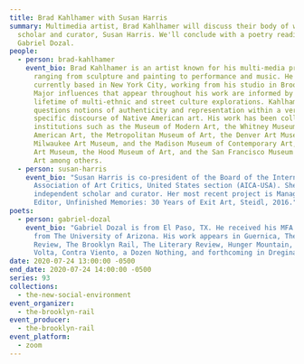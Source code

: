 ```yaml
---
title: Brad Kahlhamer with Susan Harris
summary: Multimedia artist, Brad Kahlhamer will discuss their body of work with
  scholar and curator, Susan Harris. We'll conclude with a poetry reading from
  Gabriel Dozal.
people:
  - person: brad-kahlhamer
    event_bio: Brad Kahlhamer is an artist known for his multi-media practice,
      ranging from sculpture and painting to performance and music. He is
      currently based in New York City, working from his studio in Brooklyn.
      Major influences that appear throughout his work are informed by a
      lifetime of multi-ethnic and street culture explorations. Kahlhamer
      questions notions of authenticity and representation within a very
      specific discourse of Native American art. His work has been collected by
      institutions such as the Museum of Modern Art, the Whitney Museum of
      American Art, the Metropolitan Museum of Art, the Denver Art Museum, the
      Milwaukee Art Museum, and the Madison Museum of Contemporary Art, Seattle
      Art Museum, the Hood Museum of Art, and the San Francisco Museum of Modern
      Art among others.
  - person: susan-harris
    event_bio: "Susan Harris is co-president of the Board of the International
      Association of Art Critics, United States section (AICA-USA). She is an
      independent scholar and curator. Her most recent project is Managing
      Editor, Unfinished Memories: 30 Years of Exit Art, Steidl, 2016."
poets:
  - person: gabriel-dozal
    event_bio: "Gabriel Dozal is from El Paso, TX. He received his MFA in poetry
      from The University of Arizona. His work appears in Guernica, The Iowa
      Review, The Brooklyn Rail, The Literary Review, Hunger Mountain, The
      Volta, Contra Viento, a Dozen Nothing, and forthcoming in Dreginald. "
date: 2020-07-24 13:00:00 -0500
end_date: 2020-07-24 14:00:00 -0500
series: 93
collections:
  - the-new-social-environment
event_organizer:
  - the-brooklyn-rail
event_producer:
  - the-brooklyn-rail
event_platform:
  - zoom
---
```

